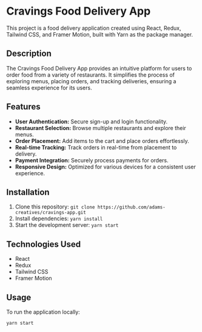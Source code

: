 # Cravings Food Delivery App

This project is a food delivery application created using React, Redux, Tailwind CSS, and Framer Motion, built with Yarn as the package manager.

## Description

The Cravings Food Delivery App provides an intuitive platform for users to order food from a variety of restaurants. It simplifies the process of exploring menus, placing orders, and tracking deliveries, ensuring a seamless experience for its users.

## Features

- **User Authentication:** Secure sign-up and login functionality.
- **Restaurant Selection:** Browse multiple restaurants and explore their menus.
- **Order Placement:** Add items to the cart and place orders effortlessly.
- **Real-time Tracking:** Track orders in real-time from placement to delivery.
- **Payment Integration:** Securely process payments for orders.
- **Responsive Design:** Optimized for various devices for a consistent user experience.

## Installation

1. Clone this repository: `git clone https://github.com/adams-creatives/cravings-app.git`
2. Install dependencies: `yarn install`
3. Start the development server: `yarn start`

## Technologies Used

- React
- Redux
- Tailwind CSS
- Framer Motion

## Usage

To run the application locally:

```bash
yarn start
